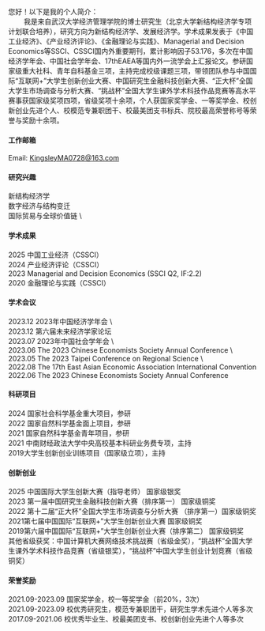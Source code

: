 


您好！以下是我的个人简介： <br/>
<span> &nbsp; </span> <span> &nbsp; </span> <span> &nbsp; </span> <span> &nbsp; </span>我是来自武汉大学经济管理学院的博士研究生（北京大学新结构经济学专项计划联合培养），研究方向为新结构经济学、发展经济学。学术成果发表于《中国工业经济》、《产业经济评论》、《金融理论与实践》、Managerial and Decision Economics等SSCI、CSSCI国内外重要期刊，累计影响因子53.176，多次在中国经济学年会、中国社会学年会、17thEAEA等国内外一流学会上汇报论文。参研国家级重大社科、青年自科基金三项，主持完成校级课题三项，带领团队参与中国国际“互联网+”大学生创新创业大赛、中国研究生金融科技创新大赛、“正大杯”全国大学生市场调查与分析大赛、“挑战杯”全国大学生课外学术科技作品竞赛等高水平赛事获国家级奖项四项，省级奖项十余项，个人获国家奖学金、一等奖学金、校创新创业先进个人、校模范专兼职团干、校最美团支书标兵、院校最高荣誉称号等荣誉与奖励十余项。

#### 工作邮箱
Email: KingsleyMA0728@163.com 

#### 研究兴趣
新结构经济学 \
数字经济与结构变迁 \
国际贸易与全球价值链 \

#### 学术成果
2025 中国工业经济（CSSCI）\
2024 产业经济评论（CSSCI）\
2023 Managerial and Decision Economics (SSCI Q2, IF:2.2) \
2020 金融理论与实践（CSSCI）

#### 学术会议
2023.12 2023年中国经济学年会  \                                                               
2023.12 第六届未来经济学家论坛   \
2023.07 2023年中国社会学年会   \                                                       
2023.06 The 2023 Chinese Economists Society Annual Conference    \                                   
2023.05 The 2023 Taipei Conference on Regional Science   \                                        
2022.08 The 17th East Asian Economic Association International Convention  \
2022.06 The 2023 Chinese Economists Society Annual Conference

#### 科研项目
2024 国家社会科学基金重大项目，参研 \
2022 国家自然科学基金面上项目，参研 \
2021 国家自然科学基金青年项目，参研 \
2021 中南财经政法大学中央高校基本科研业务费专项，主持 \
2019大学生创新创业训练项目（国家级立项），主持

#### 创新创业
2025 中国国际大学生创新大赛（指导老师） 国家级银奖  \
2023 第一届中国研究生金融科技创新大赛（排序第一） 国家级铜奖  \
2022 第十二届“正大杯”全国大学生市场调查与分析大赛 （排序第一）国家级铜奖  \
2021第七届中国国际“互联网+”大学生创新创业大赛 国家级铜奖  \
2019第六届中国国际“互联网+”大学生创新创业大赛（排序第二） 国家级铜奖  \
其他省级获奖：中国计算机大赛网络技术挑战赛（省级金奖），“挑战杯”全国大学生课外学术科技作品竞赛（省级银奖），“挑战杯”中国大学生创业计划竞赛（省级铜奖）

#### 荣誉奖励
2021.09-2023.09 国家奖学金，校一等奖学金（前20%，3次） \
2021.09-2023.09 校优秀研究生，模范专兼职团干，研究生学术先进个人等多次 \
2017.09-2021.06 校优秀毕业生、校最美团支书、校创新创业先进个人等多次